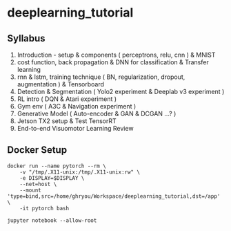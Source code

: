 # deeplearning_tutorial

## Syllabus
1. Introduction - setup & components ( perceptrons, relu, cnn )  & MNIST
2. cost function, back propagation & DNN for classification & Transfer learning
3. rnn & lstm, training technique ( BN, regularization, dropout, augmentation ) & Tensorboard
4. Detection & Segmentation ( Yolo2 experiment & Deeplab v3 experiment )
5. RL intro ( DQN & Atari experiment )
6. Gym env ( A3C & Navigation experiment )
7. Generative Model ( Auto-encoder & GAN & DCGAN ...? )
8. Jetson TX2 setup & Test TensorRT
9. End-to-end Visuomotor Learning Review

## Docker Setup
```
docker run --name pytorch --rm \
    -v "/tmp/.X11-unix:/tmp/.X11-unix:rw" \
    -e DISPLAY=$DISPLAY \
    --net=host \
    --mount 'type=bind,src=/home/ghryou/Workspace/deeplearning_tutorial,dst=/app' \
    -it pytorch bash

jupyter notebook --allow-root
```

